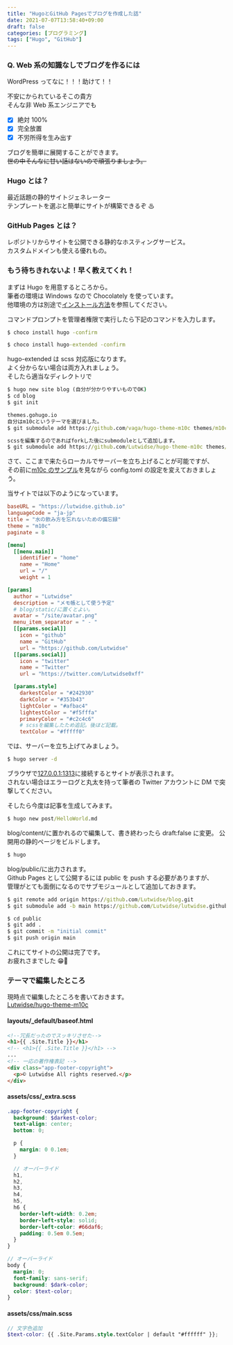 ```yaml
---
title: "HugoとGitHub Pagesでブログを作成した話"
date: 2021-07-07T13:58:40+09:00
draft: false
categories: [プログラミング]
tags: ["Hugo", "GitHub"]
---
```


### Q. Web 系の知識なしでブログを作るには

WordPress ってなに！！！助けて！！

不安にかられているそこの貴方  
そんな非 Web 系エンジニアでも

- [x] 絶対 100%
- [x] 完全放置
- [x] 不労所得を生み出す

ブログを簡単に展開することができます。  
~~世の中そんなに甘い話はないので頑張りましょう。~~

### Hugo とは？

最近話題の静的サイトジェネレーター  
テンプレートを選ぶと簡単にサイトが構築できるぞ ♨

### GitHub Pages とは？

レポジトリからサイトを公開できる静的なホスティングサービス。  
カスタムドメインも使える優れもの。

### もう待ちきれないよ！早く教えてくれ！

まずは Hugo を用意するところから。  
筆者の環境は Windows なので Chocolately を使っています。  
他環境の方は別途で[インストール方法](https://gohugo.io/getting-started/installing)を参照してください。

コマンドプロンプトを管理者権限で実行したら下記のコマンドを入力します。

```cmd
$ choco install hugo -confirm
```

```cmd
$ choco install hugo-extended -confirm
```

hugo-extended は scss 対応版になります。  
よく分からない場合は両方入れましょう。  
そしたら適当なディレクトリで

```cmd
$ hugo new site blog (自分が分かりやすいものでOK)
$ cd blog
$ git init

themes.gohugo.io
自分はm10cというテーマを選びました。
$ git submodule add https://github.com/vaga/hugo-theme-m10c themes/m10c

scssを編集するのであればforkした後にsubmoduleとして追加します。
$ git submodule add https://github.com/Lutwidse/hugo-theme-m10c themes/m10c
```

さて、ここまで来たらローカルでサーバーを立ち上げることが可能ですが、  
その前に[m10c のサンプル](https://github.com/vaga/hugo-theme-m10c/tree/master/exampleSite)を見ながら config.toml の設定を変えておきましょう。

当サイトでは以下のようになっています。

```toml
baseURL = "https://lutwidse.github.io"
languageCode = "ja-jp"
title = "水の飲み方を忘れないための備忘録"
theme = "m10c"
paginate = 8

[menu]
  [[menu.main]]
    identifier = "home"
    name = "Home"
    url = "/"
    weight = 1

[params]
  author = "Lutwidse"
  description = "メモ帳として使う予定"
  # blog/static/に置くとよい。
  avatar = "/site/avatar.png"
  menu_item_separator = " - "
  [[params.social]]
    icon = "github"
    name = "GitHub"
    url = "https://github.com/Lutwidse"
  [[params.social]]
    icon = "twitter"
    name = "Twitter"
    url = "https://twitter.com/Lutwidse0xff"

  [params.style]
    darkestColor = "#242930"
    darkColor = "#353b43"
    lightColor = "#afbac4"
    lightestColor = "#f5fffa"
    primaryColor = "#c2c4c6"
    # scssを編集したため追記。後ほど記載。
    textColor = "#fffff0"
```

では、サーバーを立ち上げてみましょう。

```cmd
$ hugo server -d
```

ブラウザで[127.0.0.1:1313](http://127.0.0.1:1313)に接続するとサイトが表示されます。  
されない場合はエラーログと丸太を持って筆者の Twitter アカウントに DM で突撃してください。

そしたら今度は記事を生成してみます。

```cmd
$ hugo new post/HelloWorld.md
```

blog/content/に置かれるので編集して、書き終わったら draft:false に変更。
公開用の静的ページをビルドします。

```cmd
$ hugo
```

blog/public/に出力されます。  
Github Pages として公開するには public を push する必要がありますが、  
管理がとても面倒になるのでサブモジュールとして追加しておきます。

```cmd
$ git remote add origin https://github.com/Lutwidse/blog.git
$ git submodule add -b main https://github.com/Lutwidse/lutwidse.github.io.git public
```

```cmd
$ cd public
$ git add .
$ git commit -m "initial commit"
$ git push origin main
```

これにてサイトの公開は完了です。  
お疲れさまでした 😁👊

### テーマで編集したところ

現時点で編集したところを書いておきます。  
[Lutwidse/hugo-theme-m10c](https://github.com/Lutwidse/hugo-theme-m10c)

#### layouts/\_default/baseof.html

```html
<!--冗長だったのでスッキリさせた-->
<h1>{{ .Site.Title }}</h1>
<!-- <h1>{{ .Site.Title }}</h1> -->
...
<!-- 一応の著作権表記 -->
<div class="app-footer-copyright">
  <p>© Lutwidse All rights reserved.</p>
</div>
```

#### assets/css/\_extra.scss

```scss
.app-footer-copyright {
  background: $darkest-color;
  text-align: center;
  bottom: 0;

  p {
    margin: 0 0.1em;
  }

  // オーバーライド
  h1,
  h2,
  h3,
  h4,
  h5,
  h6 {
    border-left-width: 0.2em;
    border-left-style: solid;
    border-left-color: #66daf6;
    padding: 0.5em 0.5em;
  }
}

// オーバーライド
body {
  margin: 0;
  font-family: sans-serif;
  background: $dark-color;
  color: $text-color;
}
```

#### assets/css/main.scss

```scss
// 文字色追加
$text-color: {{ .Site.Params.style.textColor | default "#ffffff" }};
```

